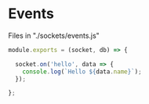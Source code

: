 # Events

Files in "./sockets/events.js"

```javascript
module.exports = (socket, db) => {

  socket.on('hello', data => {
    console.log(`Hello ${data.name}`);
  });

};
```

